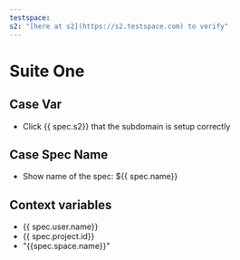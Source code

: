```yaml
---
testspace:
s2: "[here at s2](https://s2.testspace.com) to verify"
---
```


# Suite One

## Case Var
- Click {{ spec.s2}} that the subdomain is setup correctly

## Case Spec Name

- Show name of the spec: ${{ spec.name}}

## Context variables

- {{ spec.user.name}}
- {{ spec.project.id}}
- "{{spec.space.name}}"
